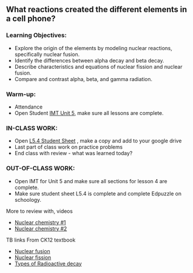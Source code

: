 ## What reactions created the different elements in a cell phone?

### Learning Objectives: 

-   Explore the origin of the elements by modeling nuclear reactions, specifically nuclear fusion. 
-   Identify the differences between alpha decay and beta decay.
-   Describe characteristics and equations of nuclear fission and nuclear fusion.
-   Compare and contrast alpha, beta, and gamma radiation.

### Warm-up: 

-   Attendance 
-   Open Student [IMT Unit 5](https://docs.google.com/document/d/127j--zXw26zFZ2Y4GYNWMNp93Gyq57Ew/edit?usp=sharing&ouid=101610972662753304413&rtpof=true&sd=true), make sure all lessons are complete.   

### IN-CLASS WORK:

-   Open [](https://docs.google.com/document/d/1BiI9AW6A9Iut7UqEUvftcLAar7xz2VbX8JL4QdRXePs/edit?usp=sharing)[L5.4 Student Sheet](https://docs.google.com/document/d/1TZFFKdMOXuyJvhaYvbEX6PL3y3c8HbyuxZs9IHejjt4/edit?usp=sharing) , make a copy and add to your google drive
-   Last part of class work on practice problems
-   End class with review - what was learned today?

### OUT-OF-CLASS WORK:

-   Open IMT for Unit 5 and make sure all sections for lesson 4 are complete. 
-   Make sure student sheet L5.4 is complete and complete Edpuzzle on schoology. 

More to review with, videos 

-   [Nuclear chemistry #1](https://youtu.be/KWAsz59F8gA)
-   [Nuclear chemistry #2](https://youtu.be/FU6y1XIADdg)

TB links From CK12 textbook

-   [Nuclear fusion](https://flexbooks.ck12.org/cbook/ck-12-chemistry-flexbook-2.0/section/24.5/primary/lesson/nuclear-fusion-chem/)
-   [Nuclear fission](https://flexbooks.ck12.org/cbook/ck-12-chemistry-flexbook-2.0/section/24.4/primary/lesson/nuclear-fission-processes-chem/)
-   [Types of Radioactive decay](https://flexbooks.ck12.org/cbook/ck-12-chemistry-flexbook-2.0/section/24.2/primary/lesson/nuclear-decay-processes-chem/)